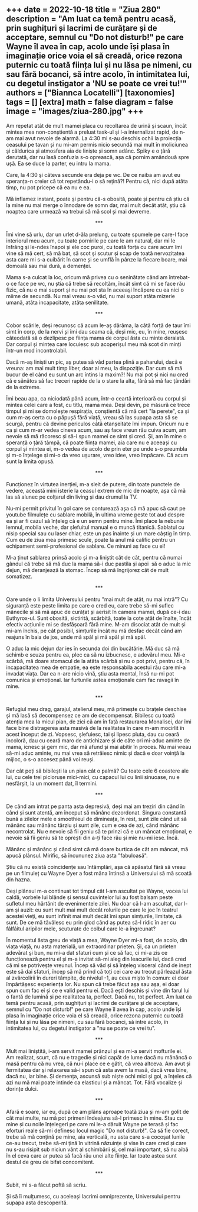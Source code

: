 
+++
date = 2022-10-18
title = "Ziua 280"
description = "Am luat ca temă pentru acasă, prin sughițuri și lacrimi de curățare și de acceptare, semnul cu "Do not disturb!" pe care Wayne îl avea în cap, acolo unde își plasa în imaginație orice voia el să creadă, orice rezona puternic cu toată ființa lui și nu lăsa pe nimeni, cu sau fără bocanci, să intre acolo, în intimitatea lui, cu degetul instigator a 'NU se poate ce vrei tu!'"
authors = ["Biannca Locatelli"]
[taxonomies]
tags = []
[extra]
math = false
diagram = false
image = "images/ziua-280.jpg"
+++
---

Am repetat atât de mult mamei placa cu recoltarea de urină și scaun, încât mintea mea non-conștientă a preluat task-ul și l-a internalizat rapid, de n-am mai avut nevoie de alarmă. La 4:30 mi s-au deschis ochii la proiecția ceasului pe tavan și nu mi-am permis nicio secundă mai mult în moliciunea și căldurica și atmosfera aia de liniște și somn adânc. Spiky e o țâră derutată, dar nu lasă confuzia s-o oprească, așa că pornim amândouă spre ușă. Ea se duce la parter, eu intru la mama.

Care, la 4:30 și câteva secunde era deja pe wc. De ce naiba am avut eu speranța-n creier că tot repetându-i o să rețină?! Pentru că, nici după atâta timp, nu pot pricepe că ea nu e ea.

Mă inflamez instant, poate și pentru că-s obosită, poate și pentru că știu că la mine nu mai merge o înnodare de somn dar, mai mult decât atât, știu că noaptea care urmează va trebui să mă scol și mai devreme.

<p style="text-align: center;">***</p>

Îmi vine să urlu, dar un urlet d-ăla prelung, cu toate spumele pe care-l face interiorul meu acum, cu toate pornirile pe care le am natural, dar mi le înfrâng și le-ndes înapoi și ele coc puroi, cu toată forța cu care acum îmi vine să mă cert, să mă bat, să scot și scutur și scap de toată nervozitatea asta care mi s-a cuibărit în carne și se umflă în pânze la fiecare boare, mai domoală sau mai dură, a demenței.

Mama s-a culcat la loc, oricum mă privea cu o seninătate când am întrebat-o ce face pe wc, nu știa că trebe să recoltăm, încât simt că mi se face rău fizic, că nu o mai suport și nu mai pot sta în aceeași încăpere cu ea nici o miime de secundă. Nu mai vreau s-o văd, nu mai suport atâta mizerie umană, atâta incapacitate, atâta senilitate.

<p style="text-align: center;">***</p>

Cobor scările, deși recunosc că acum le-aș dărâma, la câtă forță de taur îmi simt în corp, de la nervi și îmi dau seama că, deși mic, eu, în mine, reușesc câteodată să o dezlipesc pe ființa mama de corpul ăsta cu minte deraiată. Dar corpul și mintea care locuiesc sub acoperișul meu mă scot din minți într-un mod incontrolabil.

Dacă m-aș liniști un pic, aș putea să văd partea plină a paharului, dacă e vreuna: am mai mult timp liber, doar al meu, la dispoziție. Dar cum să mă bucur de el când eu sunt un arc întins la maxim?! Nu mai pot și nici nu cred că e sănătos să fac treceri rapide de la o stare la alta, fără să mă fac țândări de la extreme.

Îmi beau apa, ca niciodată până acum, într-o ceartă interioară cu corpul și mintea celei care a fost, cu titlu, mama mea. Deși devin, pe măsură ce trece timpul și mi se domolește respirația, conștientă că mă cert "la perete", ca și cum m-aș certa cu o păpușă fără viață, vreau să las supapa asta să se scurgă, pentru că devine periculos câtă etanșeitate îmi impun. Oricum nu e ca și cum m-ar vedea cineva acum, sau aș face vreun rău cuiva acum, am nevoie să mă răcoresc și să-i spun mamei ce simt și cred. Și, am în mine o speranță o țâră tâmpă, că poate ființa mamei, aia care nu e aceeași cu corpul și mintea ei, m-o vedea de acolo de prin eter pe unde s-o preumbla și m-o înțelege și mi-o da vreo ușurare, vreo idee, vreo împăcare. Că acum sunt la limita opusă.

<p style="text-align: center;">***</p>

Funcționez în virtutea inerției, m-a sleit de putere, din toate punctele de vedere, această mini isterie la ceasul extrem de mic de noapte, așa că mă las să alunec pe colțarul din living și dau drumul la TV.

Nu-mi permit privitul în gol care se conturează așa că mă apuc să caut pe youtube filmulețe cu sablare mobilă, în ultima vreme peste tot aud despre ea și ar fi cazul să înțeleg că e un semn pentru mine. Îmi place la nebunie lemnul, mobila veche, dar șlefuitul manual e o muncă titanică. Sablatul cu nisip special sau cu laser chiar, este un pas înainte și un mare câștig în timp. Cum eu de ziua mea primesc scule, poate la anul mă calific pentru un echipament semi-profesional de sablare. Ce minuni aș face cu el!

M-a ținut sablarea prinsă acolo și m-a liniștit cât de cât, pentru că numai gândul că trebe să mă duc la mama să-i duc pastila și apoi  să o aduc la mic dejun, mă deranjează la stomac. Încep să mă îngrijorez cât de mult somatizez.

<p style="text-align: center;">***</p>

Oare unde o li limita Universului pentru "mai mult de atât, nu mai intră"? Cu siguranță este peste limita pe care o cred eu, care trebe să-mi suflec mânecile și să mă apuc de curățat și aerisit în camera mamei, după ce-i dau Euthyrox-ul. Sunt obosită, sictirită, scârbită, toate la cote atât de înalte, încât efectiv acțiunile mi se desfășoară fără mine. M-am disociat atât de mult și mi-am închis, pe cât posibil, simțurile încât nu mă desfac decât când am reajuns în baia de jos, unde mă spăl și mă spăl și mă spăl.

O aduc la mic dejun dar ies în secunda doi din bucătărie. Mă duc să mă schimb e scuza pentru ea, plec ca să nu izbucnesc, e adevărul meu. Mi-e scârbă, mă doare stomacul de la atâta scârbă și nu o pot privi, pentru că, în incapacitatea mea de empatie, ea este responsabila acestui rău care mi-a invadat viața. Dar ea n-are nicio vină, știu asta mental, însă nu-mi pot comunica și emoțional. Iar furtunile astea emoționale cam fac ravagii în mine.

<p style="text-align: center;">***</p>

Refugiul meu drag, garajul, atelierul meu, mă primește cu brațele deschise și mă lasă să decompensez ce am de decompensat. Bibilesc cu toată atenția mea la micul pian, de zici că am în față restaurarea Monalisei, dar îmi face bine distragerea asta masivă de la realitatea în care m-am mocirlit în acest început de zi. Vopsesc, șlefuiesc, tai și lipesc pluta, dau cu ceară incoloră, dau cu ceară maro de antichizare și de câte ori mi-aduc aminte de mama, icnesc și gem mic, dar mă afund și mai abitir în proces. Nu mai vreau să-mi aduc aminte, nu mai vrea să retrăiesc nimic și dacă e doar voință la mijloc, o s-o accesez până voi reuși.

Dar cât poți să bibilești la un pian cât o palmă? Cu toate cele 6 coastere ale lui, cu cele trei piciorușe mici-mici, cu capacul lui cu linii sinuoase, nu e nesfârșit, la un moment dat, îl termini.

<p style="text-align: center;">***</p>

De când am intrat pe panta asta depresivă, deși mai am treziri din când în când și sunt atentă, am început să mănânc dezordonat. Singura constantă bună a zilelor mele e smoothieul de dimineața, în rest, sunt zile când uit să mănânc sau mănânc târziu și sunt zile, cum e cea de azi, când mănânc necontrolat. Nu e nevoie să fii geniu să te prinzi că e un mâncat emoțional, e nevoie să fii geniu să te oprești din a-ți face rău și mie nu-mi iese. Încă.

Mănânc și mănânc și când simt că mă doare burtica de cât am mâncat, mă apucă plânsul. Mirific, să încununez ziua asta "fabuloasă".

Știu că nu există coincidențe sau întâmplări, așa că apăsatul fără să vreau pe un filmuleț cu Wayne Dyer a fost mâna întinsă a Universului să mă scoată din hazna.

Deși plânsul m-a continuat tot timpul cât l-am ascultat pe Wayne, vocea lui caldă, vorbele lui blânde și sensul cuvintelor lui au fost balsam peste sufletul meu hărtănit de evenimentele zilei. Nu doar că l-am ascultat, dar l-am și auzit: eu sunt mult mai mult decât rolurile pe care le joc în teatrul acestei vieți, eu sunt infinit mai mult decât îmi spun simțurile, limitate, că sunt. De ce mă tăvălesc eu prin glod când aș putea să-l ridic în aer cu fâlfâitul aripilor mele, scuturate de colbul care le-a îngreunat?

În momentul ăsta greu de viață a mea, Wayne Dyer mi-a fost, de acolo, din viața viață, nu asta materială, un extraordinar prieten. Și, ca un prieten adevărat și bun, nu mi-a dat sfaturi cum și ce să fac, ci mi-a zis ce funcționează pentru el și m-a invitat să-mi aleg din leacurile lui, dacă cred că mi se potrivește vreunul. Încep să văd și să înțeleg visceral când de inept este să dai sfaturi, încep să mă prind că toți cei care au trecut pârleazul ăsta al zvârcolirii în dureri tâmpite, de nivelul -1, au ceva mișto în comun: ei doar împărtășesc experiența lor. Nu spun că trebe făcut așa sau așa, ei doar spun cum fac ei și ce e valid pentru ei. Dacă ești deschis și vine din farul lui o fantă de lumină și pe realitatea ta, perfect. Dacă nu, tot perfect. Am luat ca temă pentru acasă, prin sughițuri și lacrimi de curățare și de acceptare, semnul cu "Do not disturb!" pe care Wayne îl avea în cap, acolo unde își plasa în imaginație orice voia el să creadă, orice rezona puternic cu toată ființa lui și nu lăsa pe nimeni, cu sau fără bocanci, să intre acolo, în intimitatea lui, cu degetul instigator a "nu se poate ce vrei tu".

<p style="text-align: center;">***</p>

Mult mai liniștită, i-am servit mamei prânzul și ea mi-a servit mofturile ei. Am realizat, scurt, că nu e tragedie și nici capăt de lume dacă nu mănâncă o masă pentru că nu vrea, că nu-i place ce e gătit, că vrea altceva. Am avut și fermitatea dar și relaxarea să-i spun că asta avem la masă, dacă vrea bine, dacă nu, iar bine. Și demența, ascunsă sub niște ochi mici și goi, a înțeles că azi nu mă mai poate intinde ca elasticul și a mâncat. Tot. Fără vocalize și dorințe dulci.

<p style="text-align: center;">***</p>

Afară e soare, iar eu, după ce am plâns aproape toată ziua și m-am golit de cât mai multe, nu mă pot primeni îndeajuns să-l primesc în mine. Stau cu mine și cu noile înțelegeri pe care mi le-a dăruit Wayne pe terasă și fac eforturi reale să-mi definesc locul magic "Do not disturb!". Ca să fie corect, trebe să mă conțină pe mine, aia verticală, nu asta care s-a cocoșat lunile ce-au trecut, trebe să-mi țină în vitrină năzuințe și vise în care cred și care nu s-au risipit sub niciun vânt al schimbării și, cel mai important, să nu aibă în el ceva care ar putea să facă rău unei alte ființe. Iar toate astea sunt destul de greu de bifat concomitent.

<p style="text-align: center;">***</p>

Subit, mi s-a făcut poftă să scriu.

Și să îi mulțumesc, cu aceleași lacrimi omniprezente, Universului pentru supapa asta descoperită.
